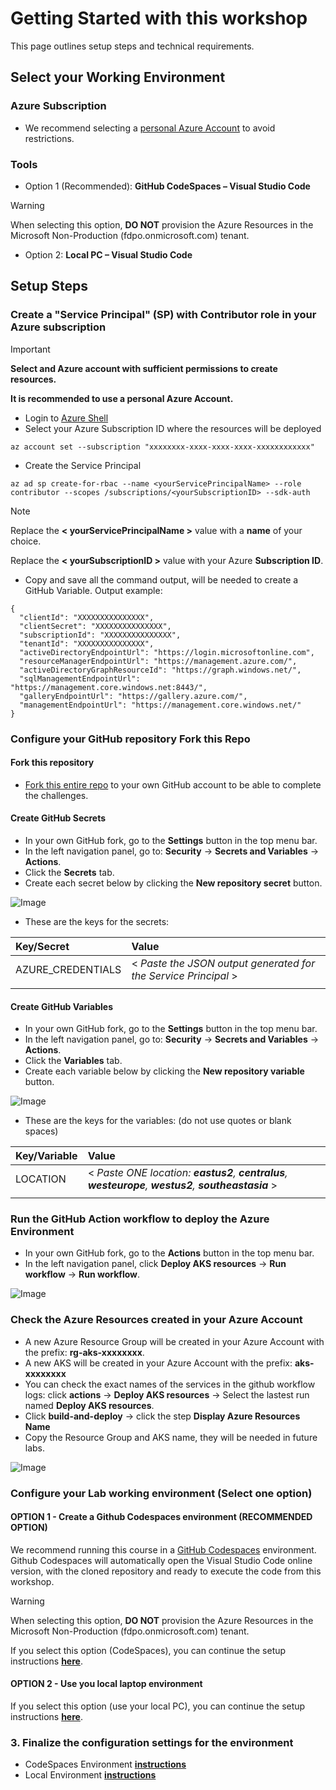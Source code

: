 # Getting Started with this workshop

This page outlines setup steps and technical requirements.

## Select your Working Environment

### Azure Subscription

* We recommend selecting a [personal Azure Account](https://azure.microsoft.com/en-us/pricing/purchase-options/azure-account) to avoid restrictions.

### Tools

* Option 1 (Recommended): **GitHub CodeSpaces – Visual Studio Code**

> [!WARNING]
> When selecting this option, **DO NOT** provision the Azure Resources in the Microsoft Non-Production (fdpo.onmicrosoft.com) tenant.

* Option 2: **Local PC – Visual Studio Code**

## Setup Steps

### Create a "Service Principal" (SP) with Contributor role in your Azure subscription

> [!IMPORTANT]
> **Select and Azure account with sufficient permissions to create resources.**
>
> **It is recommended to use a personal Azure Account.**

* Login to [Azure Shell](https://shell.azure.com/)
* Select your Azure Subscription ID where the resources will be deployed

```shell
az account set --subscription "xxxxxxxx-xxxx-xxxx-xxxx-xxxxxxxxxxxx"
```

* Create the Service Principal

```shell
az ad sp create-for-rbac --name <yourServicePrincipalName> --role contributor --scopes /subscriptions/<yourSubscriptionID> --sdk-auth
```

> [!NOTE]
> Replace the **< yourServicePrincipalName >** value with a **name** of your choice.
>
> Replace the **< yourSubscriptionID >** value with your Azure **Subscription ID**.

* Copy and save all the command output, will be needed to create a GitHub Variable. Output example:

```shell
{
  "clientId": "XXXXXXXXXXXXXXX",
  "clientSecret": "XXXXXXXXXXXXXXX",
  "subscriptionId": "XXXXXXXXXXXXXXX",
  "tenantId": "XXXXXXXXXXXXXXX",
  "activeDirectoryEndpointUrl": "https://login.microsoftonline.com",
  "resourceManagerEndpointUrl": "https://management.azure.com/",
  "activeDirectoryGraphResourceId": "https://graph.windows.net/",
  "sqlManagementEndpointUrl": "https://management.core.windows.net:8443/",
  "galleryEndpointUrl": "https://gallery.azure.com/",
  "managementEndpointUrl": "https://management.core.windows.net/"
}
```

### Configure your GitHub repository Fork this Repo

#### Fork this repository

* [Fork this entire repo](https://github.com/pradorodriguez/aks101/fork) to your own GitHub account to be able to complete the challenges.

#### Create GitHub Secrets

* In your own GitHub fork, go to the **Settings** button in the top menu bar.
* In the left navigation panel, go to: **Security** -> **Secrets and Variables** -> **Actions**.
* Click the **Secrets** tab.
* Create each secret below by clicking the **New repository secret** button.

![Image](./images/cs1.jpg)

* These are the keys for the secrets:

| Key/Secret  | Value  |
| :--- | :--- |
| AZURE_CREDENTIALS | < _Paste the JSON output generated for the Service Principal_ > |
| | |

#### Create GitHub Variables

* In your own GitHub fork, go to the **Settings** button in the top menu bar.
* In the left navigation panel, go to: **Security** -> **Secrets and Variables** -> **Actions**.
* Click the **Variables** tab.
* Create each variable below by clicking the **New repository variable** button.

![Image](./images/cs2.jpg)

* These are the keys for the variables: (do not use quotes or blank spaces)

| Key/Variable  | Value  |
| :--- | :--- |
| LOCATION | < _Paste ONE location: **eastus2**, **centralus**, **westeurope**, **westus2**, **southeastasia**_ > |
| | |

### Run the GitHub Action workflow to deploy the Azure Environment

* In your own GitHub fork, go to the **Actions** button in the top menu bar.
* In the left navigation panel, click **Deploy AKS resources** -> **Run workflow** -> **Run workflow**.

![Image](./images/cs3.jpg)

### Check the Azure Resources created in your Azure Account

* A new Azure Resource Group will be created in your Azure Account with the prefix: **rg-aks-xxxxxxxx**.
* A new AKS will be created in your Azure Account with the prefix: **aks-xxxxxxxx**
* You can check the exact names of the services in the github workflow logs: click **actions** -> **Deploy AKS resources** -> Select the lastest run named **Deploy AKS resources**.
* Click **build-and-deploy** -> click the step **Display Azure Resources Name**
* Copy the Resource Group and AKS name, they will be needed in future labs.

![Image](./images/cs4.jpg)

### Configure your Lab working environment (Select one option)

#### OPTION 1 - Create a Github Codespaces environment (RECOMMENDED OPTION)

We recommend running this course in a [GitHub Codespaces](https://github.com/features/codespaces) environment. Github Codespaces will automatically open the Visual Studio Code online version, with the cloned repository and ready to execute the code from this workshop.

> [!WARNING]
> When selecting this option, **DO NOT** provision the Azure Resources in the Microsoft Non-Production (fdpo.onmicrosoft.com) tenant.

If you select this option (CodeSpaces), you can continue the setup instructions **[here](./SETUP_CS.md)**.

#### OPTION 2 - Use you local laptop environment

If you select this option (use your local PC), you can continue the setup instructions **[here](./SETUP_LC.md)**.

### 3. Finalize the configuration settings for the environment

* CodeSpaces Environment **[instructions](./SETUP_CS.md)**
* Local Environment **[instructions](./SETUP_LC.md)**
